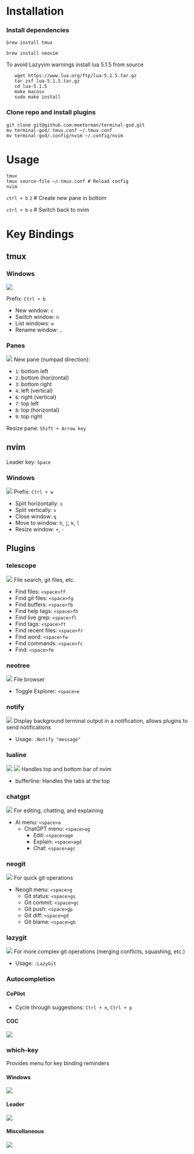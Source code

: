 # Installation

### Install dependencies
``` brew install tmux ```

``` brew install neovim ```

To avoid Lazyvim warnings install lua 5.1.5 from source
```
   wget https://www.lua.org/ftp/lua-5.1.5.tar.gz
   tar zxf lua-5.1.5.tar.gz
   cd lua-5.1.5
   make macosx
   sudo make install
```

### Clone repo and install plugins
```
git clone git@github.com:meetorman/terminal-god.git
mv terminal-god/.tmux.conf ~/.tmux.conf
mv terminal-god/.config/nvim ~/.config/nvim
```

# Usage

```
tmux
tmux source-file ~/.tmux.conf # Reload config
nvim
```
`ctrl + b` `2` # Create new pane in bottom

`ctrl + b` `o` # Switch back to nvim


# Key Bindings

## tmux

### Windows
![](./readme/tmux-windows.png)

Prefix: `Ctrl + b`
- New window: `c`
- Switch window: `n`
- List windows: `w`
- Rename window: `,`

### Panes
![](./readme/tmux-panes.png)
New pane (numpad direction):
- `1`: bottom left
- `2`: bottom (horizontal)
- `3`: bottom right
- `4`: left (vertical)
- `6`: right (vertical)
- `7`: top left
- `8`: top (horizontal)
- `9`: top right

Resize pane: `Shift + Arrow key`

## nvim

Leader key: `Space`

### Windows
![](./readme/nvim-windows.png)
Prefix: `Ctrl + w`
- Split horizontally: `s`
- Split vertically: `v`
- Close window: `q`
- Move to window: `h`, `j`, `k`, `l`
- Resize window: `+`, `-`

## Plugins

### telescope
![](./readme/telescope.png)
File search, git files, etc.
- Find files: `<space>ff`
- Find git files: `<space>fg`
- Find buffers: `<space>fb`
- Find help tags: `<space>fh`
- Find live grep: `<space>fl`
- Find tags: `<space>ft`
- Find recent files: `<space>fr`
- Find word: `<space>fw`
- Find commands: `<space>fc`
- Find: `<space>fm`

### neotree
![](./readme/neotree.png)
File browser
- Toggle Explorer: `<space>e`

### notify
![](./readme/notify.png)
Display background terminal output in a notification, allows plugins to send notifications
- Usage: `:Notify "message"`

### lualine
![](./readme/lualine-top.png)
![](./readme/lualine-bottom.png)
Handles top and bottom bar of nvim
- bufferline: Handles the tabs at the top

### chatgpt
![](./readme/chatgpt.png)
For editing, chatting, and explaining
- AI menu: `<space>a`
  - ChatGPT menu: `<space>ag`
    - Edit: `<space>age`
    - Explain: `<space>agd`
    - Chat: `<space>agc`

### neogit
![](./readme/neogit.png)
For quick git operations
- Neogit menu: `<space>g`
  - Git status: `<space>gs`
  - Git commit: `<space>gc`
  - Git push: `<space>gp`
  - Git diff: `<space>gd`
  - Git blame: `<space>gb`

### lazygit
![](./readme/lazygit.png)
For more complex git operations (merging conflicts, squashing, etc.)
- Usage: `:LazyGit`

### Autocompletion
#### CoPilot
- Cycle through suggestions: `Ctrl + n`, `Ctrl + p`
#### COC
![](./readme/coc.png)
### which-key
Provides menu for key binding reminders
#### Windows
![](./readme/which-key-windows.png)
#### Leader <space>
![](./readme/which-key-leader.png)
#### Miscellaneous
![](./readme/which-key-z.png)
